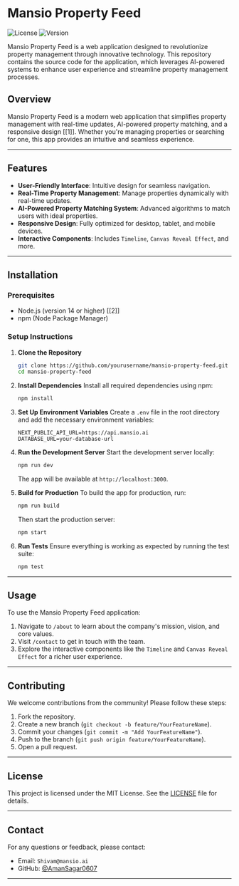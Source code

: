 # Mansio Property Feed

![License](https://img.shields.io/badge/license-MIT-green) ![Version](https://img.shields.io/badge/version-1.0-blue)

Mansio Property Feed is a web application designed to revolutionize property management through innovative technology. This repository contains the source code for the application, which leverages AI-powered systems to enhance user experience and streamline property management processes.

## Overview
Mansio Property Feed is a modern web application that simplifies property management with real-time updates, AI-powered property matching, and a responsive design [[1]]. Whether you're managing properties or searching for one, this app provides an intuitive and seamless experience.

---

## Features
- **User-Friendly Interface**: Intuitive design for seamless navigation.
- **Real-Time Property Management**: Manage properties dynamically with real-time updates.
- **AI-Powered Property Matching System**: Advanced algorithms to match users with ideal properties.
- **Responsive Design**: Fully optimized for desktop, tablet, and mobile devices.
- **Interactive Components**: Includes `Timeline`, `Canvas Reveal Effect`, and more.

---

## Installation

### Prerequisites
- Node.js (version 14 or higher) [[2]]
- npm (Node Package Manager)

### Setup Instructions
1. **Clone the Repository**
   ```bash
   git clone https://github.com/yourusername/mansio-property-feed.git
   cd mansio-property-feed
   ```

2. **Install Dependencies**
   Install all required dependencies using npm:
   ```bash
   npm install
   ```

3. **Set Up Environment Variables**
   Create a `.env` file in the root directory and add the necessary environment variables:
   ```env
   NEXT_PUBLIC_API_URL=https://api.mansio.ai
   DATABASE_URL=your-database-url
   ```

4. **Run the Development Server**
   Start the development server locally:
   ```bash
   npm run dev
   ```
   The app will be available at `http://localhost:3000`.

5. **Build for Production**
   To build the app for production, run:
   ```bash
   npm run build
   ```
   Then start the production server:
   ```bash
   npm start
   ```

6. **Run Tests**
   Ensure everything is working as expected by running the test suite:
   ```bash
   npm test
   ```

---

## Usage
To use the Mansio Property Feed application:
1. Navigate to `/about` to learn about the company's mission, vision, and core values.
2. Visit `/contact` to get in touch with the team.
3. Explore the interactive components like the `Timeline` and `Canvas Reveal Effect` for a richer user experience.

---

## Contributing
We welcome contributions from the community! Please follow these steps:
1. Fork the repository.
2. Create a new branch (`git checkout -b feature/YourFeatureName`).
3. Commit your changes (`git commit -m "Add YourFeatureName"`).
4. Push to the branch (`git push origin feature/YourFeatureName`).
5. Open a pull request.

---

## License
This project is licensed under the MIT License. See the [LICENSE](LICENSE) file for details.

---

## Contact
For any questions or feedback, please contact:
- Email: `Shivam@mansio.ai`
- GitHub: [@AmanSagar0607](https://github.com/AmanSagar0607)

---
